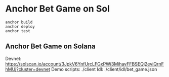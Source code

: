 # Anchor Bet Game on Sol

```
anchor build
anchor deploy
anchor test
```

## Anchor Bet Game on Solana
Devnet: https://solscan.io/account/3JpkV6YnfUrcLFGxPWi3MihavFFBSEQj2eviQrnFhMUj?cluster=devnet
Demo scripts: ./client
Idl: ./client/idl/bet_game.json